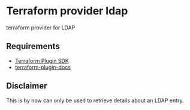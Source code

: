 # Terraform provider ldap

terraform provider for LDAP

## Requirements

* [Terraform Plugin SDK](https://github.com/hashicorp/terraform-plugin-sdk)
* [terraform-plugin-docs](https://github.com/hashicorp/terraform-plugin-docs)

## Disclaimer

This is by now can only be used to retrieve details about an LDAP entry.
